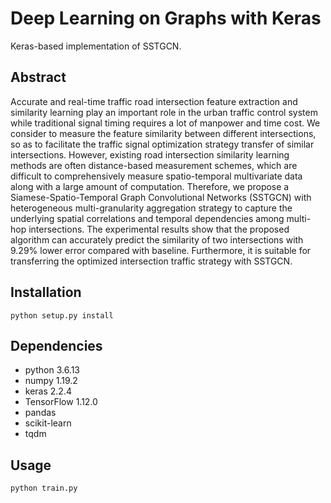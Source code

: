 Deep Learning on Graphs with Keras
====

Keras-based implementation of SSTGCN.

Abstract
------------
Accurate and real-time traffic road intersection feature extraction and similarity learning play an important role in the urban traffic control system while traditional signal timing requires a lot of manpower and time cost. We consider to measure the feature similarity between different intersections, so as to facilitate the traffic signal optimization strategy transfer of similar intersections. However, existing road intersection similarity learning methods are often distance-based measurement schemes, which are difficult to comprehensively measure spatio-temporal multivariate data along with a large amount of computation. Therefore, we propose a Siamese-Spatio-Temporal Graph Convolutional Networks (SSTGCN) with heterogeneous multi-granularity aggregation strategy to capture the underlying spatial correlations and temporal dependencies among multi-hop intersections. The experimental results show that the proposed algorithm can accurately predict the similarity of two intersections with 9.29\% lower error compared with baseline. Furthermore, it is suitable for transferring the optimized intersection traffic strategy with SSTGCN.

Installation
------------

```python setup.py install```

Dependencies
-----
  * python 3.6.13
  * numpy 1.19.2
  * keras 2.2.4
  * TensorFlow 1.12.0
  * pandas
  * scikit-learn
  * tqdm


Usage
-----

```python train.py```


